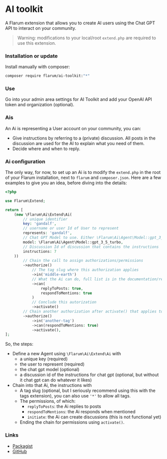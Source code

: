 # AI toolkit

A Flarum extension that allows you to create AI users using the Chat GPT API to interact on your
community.

> Warning: modifications to your local/root `extend.php` are required to use this extension.

### Installation or update

Install manually with composer:

```sh
composer require flarum/ai-toolkit:"*"
```

### Use

Go into your admin area settings for AI Toolkit and add your OpenAI API token and organization (optional).

### Ais

An Ai is representing a User account on your community, you can:

- Give instructions by referring to a (private) discussion. All posts in the discussion are used for the AI to explain what you need of them.
- Decide where and when to reply.

### Ai configuration

The only way, for now, to set up an Ai is to modify the `extend.php` in the root of your Flarum installation, next to
`flarum` and `composer.json`. Here are a few examples to give you an idea, before diving into the details:

```php
<?php

use Flarum\Extend;

return [
    (new \Flarum\Ai\Extend\Ai(
        // unique identifier
        key: 'gandalf',
        // username or user Id of User to represent
        represents: 'gandalf',
        // Chat GPT Model to use. Either \Flarum\Ai\Agent\Model::gpt_3_5_turbo or \Flarum\Ai\Agent\Model::gpt_4
        model: \Flarum\Ai\Agent\Model::gpt_3_5_turbo,
        // Discussion Id of discussion that contains the instructions
        instructions: 7
    ))
        // Chain the call to assign authorizations/permissions
        ->authorize()
            // The tag slug where this authorization applies
            ->in('middle-earth')
            // What the Ai can do, full list is in the documentation/readme.
            ->can(
                replyToPosts: true,
                respondToMentions: true
            )
            // Conclude this autorization
            ->activate()
        // Chain another authorization after activate() that applies to this Ai
        ->authorize()
            ->in('another-tag')
            ->can(respondToMentions: true)
            ->activate(),
];
```

So, the steps:

- Define a new Agent using `\Flarum\Ai\Extend\Ai` with 
  - a unique key (required)
  - the user to represent (required)
  - the chat gpt model (optional)
  - a discussion id of the instructions for chat gpt (optional, but without it chat gpt can do whatever it likes)
- Chain into that Ai, the instructions with
  - A tag slug (optional, but I seriously recommend using this with the tags extension), you can also use `'*'` to allow all tags.
  - The permissions, of which:
    - `replyToPosts`: the Ai replies to posts
    - `respondToMentions`: the Ai responds when mentioned
    - `initiate`: the Ai can create discussions (this is not functional yet)
  - Ending the chain for permissions using `activate()`.



### Links

- [Packagist](https://packagist.org/packages/flarum/ai-toolkit)
- [GitHub](https://github.com/flarum-com/ai-toolkit)
